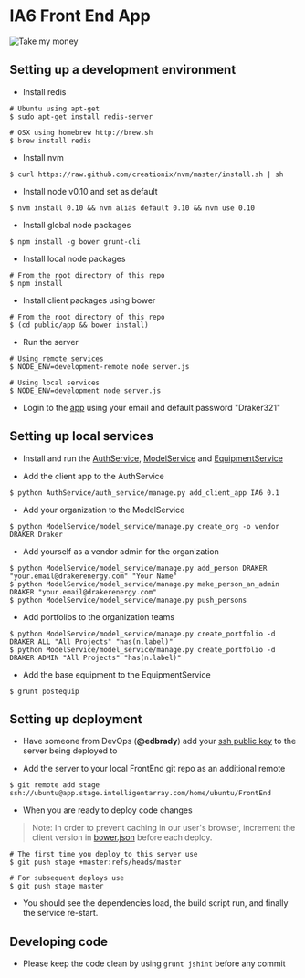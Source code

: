 # IA6 Front End App

![Take my money](http://images.memegenerator.net/instances/200x/39664343.jpg)

## Setting up a development environment

* Install redis

```
# Ubuntu using apt-get
$ sudo apt-get install redis-server
```

```
# OSX using homebrew http://brew.sh
$ brew install redis
```

* Install nvm

```
$ curl https://raw.github.com/creationix/nvm/master/install.sh | sh
```

* Install node v0.10 and set as default

```
$ nvm install 0.10 && nvm alias default 0.10 && nvm use 0.10
```

* Install global node packages

```
$ npm install -g bower grunt-cli
```

* Install local node packages

```
# From the root directory of this repo
$ npm install
```

* Install client packages using bower

```
# From the root directory of this repo
$ (cd public/app && bower install)
```

* Run the server

```
# Using remote services
$ NODE_ENV=development-remote node server.js
```

```
# Using local services
$ NODE_ENV=development node server.js
```

* Login to the [app](http://127.0.0.1:3005) using your email and default password "Draker321"


## Setting up local services

* Install and run the [AuthService](https://github.com/drakerlabs/AuthService), [ModelService](https://github.com/drakerlabs/ModelService) and [EquipmentService](https://github.com/drakerlabs/EquipmentService)

* Add the client app to the AuthService

```
$ python AuthService/auth_service/manage.py add_client_app IA6 0.1
```

* Add your organization to the ModelService

```
$ python ModelService/model_service/manage.py create_org -o vendor DRAKER Draker
```

* Add yourself as a vendor admin for the organization

```
$ python ModelService/model_service/manage.py add_person DRAKER "your.email@drakerenergy.com" "Your Name"
$ python ModelService/model_service/manage.py make_person_an_admin DRAKER "your.email@drakerenergy.com"
$ python ModelService/model_service/manage.py push_persons
```

* Add portfolios to the organization teams

```
$ python ModelService/model_service/manage.py create_portfolio -d DRAKER ALL "All Projects" "has(n.label)"
$ python ModelService/model_service/manage.py create_portfolio -d DRAKER ADMIN "All Projects" "has(n.label)"
```

* Add the base equipment to the EquipmentService

```
$ grunt postequip
```


## Setting up deployment

* Have someone from DevOps (__@edbrady__) add your [ssh public key](https://help.github.com/articles/generating-ssh-keys) to the server being deployed to

* Add the server to your local FrontEnd git repo as an additional remote

```
$ git remote add stage ssh://ubuntu@app.stage.intelligentarray.com/home/ubuntu/FrontEnd
```

* When you are ready to deploy code changes

> Note: In order to prevent caching in our user's browser, increment the client version in [bower.json](https://github.com/drakerlabs/FrontEnd/blob/master/public/app/bower.json#L4) before each deploy.

```
# The first time you deploy to this server use
$ git push stage +master:refs/heads/master
```

```
# For subsequent deploys use
$ git push stage master
```

* You should see the dependencies load, the build script run, and finally the service re-start.


## Developing code

* Please keep the code clean by using `grunt jshint` before any commit
